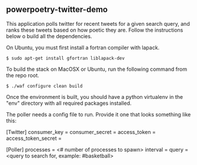 powerpoetry-twitter-demo
------------------------

This application polls twitter for recent tweets for a given search query, and ranks these
tweets based on how poetic they are. Follow the instructions below o build all the dependencies.

On Ubuntu, you must first install a fortran compiler with lapack.
```
$ sudo apt-get install gfortran liblapack-dev
```

To build the stack on MacOSX or Ubuntu, run the following command from the repo root.
```
$ ./waf configure clean build
```

Once the environment is built, you should have a python virtualenv in the "env" directory with
all required packages installed.

The poller needs a config file to run. Provide it one that looks something like this:

[Twitter]
consumer_key = <twitter-key>
consumer_secret = <twitter-secret>
access_token = <twitter-access-key>
access_token_secret = <twitter-access-secret>


[Poller]
processes = <# number of processes to spawn>
interval = <interval to fetch tweets at in seconds>
query = <query to search for, example: #basketball>

